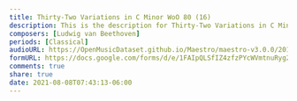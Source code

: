 ```yaml
---
title: Thirty-Two Variations in C Minor WoO 80 (16)
description: This is the description for Thirty-Two Variations in C Minor WoO 80 by Ludwig van Beethoven
composers: [Ludwig van Beethoven]
periods: [Classical]
audioURL: https://OpenMusicDataset.github.io/Maestro/maestro-v3.0.0/2013/ORIG-MIDI_02_7_10_13_Group_MID--AUDIO_12_R3_2013_wav--1.midi
formURL: https://docs.google.com/forms/d/e/1FAIpQLSfIZ4zfzPYcWVmtnuRyg2MPs3E6RT42kIbDF6ZFxd1eQ2t6QA/viewform
comments: true
share: true
date: 2021-08-08T07:43:13-06:00
---
```

